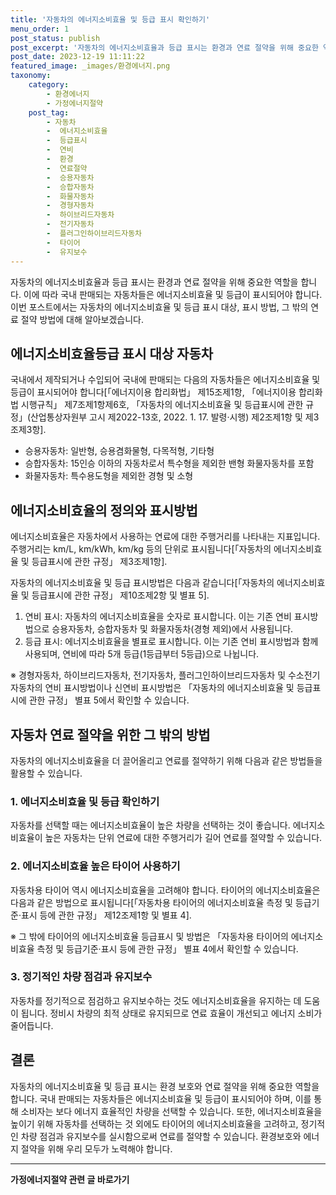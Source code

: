 ```yaml
---
title: '자동차의 에너지소비효율 및 등급 표시 확인하기'
menu_order: 1
post_status: publish
post_excerpt: '자동차의 에너지소비효율과 등급 표시는 환경과 연료 절약을 위해 중요한 역할을 합니다. 이에 따라 국내 판매되는 자동차들은 에너지소비효율 및 등급이 표시되어야 합니다. 이번 포스트에서는 자동차의 에너지소비효율 및 등급 표시 대상, 표시 방법, 그 밖의 연료 절약 방법에 대해 알아보겠습니다.'
post_date: 2023-12-19 11:11:22
featured_image: _images/환경에너지.png
taxonomy:
    category:
        - 환경에너지
        - 가정에너지절약
    post_tag:
        - 자동차
        -  에너지소비효율
        -  등급표시
        -  연비
        -  환경
        -  연료절약
        -  승용자동차
        -  승합자동차
        -  화물자동차
        -  경형자동차
        -  하이브리드자동차
        -  전기자동차
        -  플러그인하이브리드자동차
        -  타이어
        -  유지보수
---
```



자동차의 에너지소비효율과 등급 표시는 환경과 연료 절약을 위해 중요한 역할을 합니다. 이에 따라 국내 판매되는 자동차들은 에너지소비효율 및 등급이 표시되어야 합니다. 이번 포스트에서는 자동차의 에너지소비효율 및 등급 표시 대상, 표시 방법, 그 밖의 연료 절약 방법에 대해 알아보겠습니다.

## 에너지소비효율등급 표시 대상 자동차

국내에서 제작되거나 수입되어 국내에 판매되는 다음의 자동차들은 에너지소비효율 및 등급이 표시되어야 합니다[「에너지이용 합리화법」 제15조제1항, 「에너지이용 합리화법 시행규칙」 제7조제1항제6호, 「자동차의 에너지소비효율 및 등급표시에 관한 규정」(산업통상자원부 고시 제2022-13호, 2022. 1. 17. 발령·시행) 제2조제1항 및 제3조제3항].

- 승용자동차: 일반형, 승용겸화물형, 다목적형, 기타형
- 승합자동차: 15인승 이하의 자동차로서 특수형을 제외한 밴형 화물자동차를 포함
- 화물자동차: 특수용도형을 제외한 경형 및 소형

## 에너지소비효율의 정의와 표시방법

에너지소비효율은 자동차에서 사용하는 연료에 대한 주행거리를 나타내는 지표입니다. 주행거리는 km/L, km/kWh, km/kg 등의 단위로 표시됩니다[「자동차의 에너지소비효율 및 등급표시에 관한 규정」 제3조제1항].

자동차의 에너지소비효율 및 등급 표시방법은 다음과 같습니다[「자동차의 에너지소비효율 및 등급표시에 관한 규정」 제10조제2항 및 별표 5].

1. 연비 표시: 자동차의 에너지소비효율을 숫자로 표시합니다. 이는 기존 연비 표시방법으로 승용자동차, 승합자동차 및 화물자동차(경형 제외)에서 사용됩니다.
2. 등급 표시: 에너지소비효율을 별표로 표시합니다. 이는 기존 연비 표시방법과 함께 사용되며, 연비에 따라 5개 등급(1등급부터 5등급)으로 나뉩니다.

※ 경형자동차, 하이브리드자동차, 전기자동차, 플러그인하이브리드자동차 및 수소전기자동차의 연비 표시방법이나 신연비 표시방법은 「자동차의 에너지소비효율 및 등급표시에 관한 규정」 별표 5에서 확인할 수 있습니다.

## 자동차 연료 절약을 위한 그 밖의 방법

자동차의 에너지소비효율을 더 끌어올리고 연료를 절약하기 위해 다음과 같은 방법들을 활용할 수 있습니다.

### 1. 에너지소비효율 및 등급 확인하기

자동차를 선택할 때는 에너지소비효율이 높은 차량을 선택하는 것이 좋습니다. 에너지소비효율이 높은 자동차는 단위 연료에 대한 주행거리가 길어 연료를 절약할 수 있습니다.

### 2. 에너지소비효율 높은 타이어 사용하기

자동차용 타이어 역시 에너지소비효율을 고려해야 합니다. 타이어의 에너지소비효율은 다음과 같은 방법으로 표시됩니다[「자동차용 타이어의 에너지소비효율 측정 및 등급기준·표시 등에 관한 규정」 제12조제1항 및 별표 4].

※ 그 밖에 타이어의 에너지소비효율 등급표시 및 방법은 「자동차용 타이어의 에너지소비효율 측정 및 등급기준·표시 등에 관한 규정」 별표 4에서 확인할 수 있습니다.

### 3. 정기적인 차량 점검과 유지보수

자동차를 정기적으로 점검하고 유지보수하는 것도 에너지소비효율을 유지하는 데 도움이 됩니다. 정비시 차량의 최적 상태로 유지되므로 연료 효율이 개선되고 에너지 소비가 줄어듭니다.

## 결론

자동차의 에너지소비효율 및 등급 표시는 환경 보호와 연료 절약을 위해 중요한 역할을 합니다. 국내 판매되는 자동차들은 에너지소비효율 및 등급이 표시되어야 하며, 이를 통해 소비자는 보다 에너지 효율적인 차량을 선택할 수 있습니다. 또한, 에너지소비효율을 높이기 위해 자동차를 선택하는 것 외에도 타이어의 에너지소비효율을 고려하고, 정기적인 차량 점검과 유지보수를 실시함으로써 연료를 절약할 수 있습니다. 환경보호와 에너지 절약을 위해 우리 모두가 노력해야 합니다.
<!-- wp:separator -->
<hr class="wp-block-separator has-alpha-channel-opacity"/>
<!-- /wp:separator -->

<!-- wp:group {"backgroundColor":"base","layout":{"type":"constrained"}} -->
<div class="wp-block-group has-base-background-color has-background"><!-- wp:paragraph {"align":"center","fontSize":"medium"} -->
<p class="has-text-align-center has-large-font-size"><strong>가정에너지절약 관련 글 바로가기</strong></p>
<!-- /wp:paragraph -->


<!-- wp:latest-posts
{"categories":[{"id":35104,"count":19,"description":"","link":"https://uknowlaw.com/category/%ea%b0%80%ec%a0%95%ec%97%90%eb%84%88%ec%a7%80%ec%a0%88%ec%95%bd/","name":"가정에너지절약","slug":"가정에너지절약","taxonomy":"category","parent":0,"meta":[],"_links":{"self":[{"href":"https://uknowlaw.com/wp-json/wp/v2/categories/35104"}],"collection":[{"href":"https://uknowlaw.com/wp-json/wp/v2/categories"}],"about":[{"href":"https://uknowlaw.com/wp-json/wp/v2/taxonomies/category"}],"wp:post_type":[{"href":"https://uknowlaw.com/wp-json/wp/v2/posts?categories=35104"}],"curies":[{"name":"wp","href":"https://api.w.org/{rel}","templated":true}]}}],"postsToShow":100,"excerptLength":28,"postLayout":"grid","columns":2,"featuredImageAlign":"left","featuredImageSizeSlug":"large","fontSize":"small"} /--></div>
<!-- /wp:group -->
